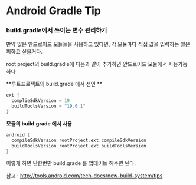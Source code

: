 # Android Gradle Tip

### build.gradle에서 쓰이는 변수 관리하기

만약 많은 안드로이드 모듈들을 사용하고 있다면, 각 모듈마다 직접 값을 입력하는 일은 피하고 싶을거다.

root project의 build.gradle에 다음과 같이 추가하면 안드로이드 모듈에서 사용가능하다



**루트프로젝트의 build.grade 에서 선언 **

``` groovy
ext {
  complieSdkVersion = 19
  buildToolsVersion = "19.0.1"
}
```

**모듈의 build.grade  에서 사용**

``` groovy
android {
  compileSdkVersion rootProject.ext.compileSdkVersion
  buildToolsVersion rootProject.ext.buildToolsVersion
}
```



이렇게 하면 단한번만 build.grade 를 업데이트 해주면 된다.













참고 : http://tools.android.com/tech-docs/new-build-system/tips